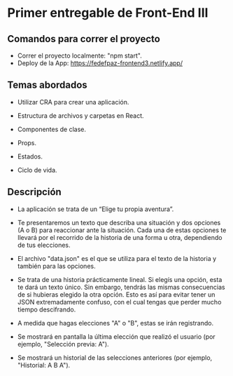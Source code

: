 # **Primer entregable de Front-End III**

## Comandos para correr el proyecto
-   Correr el proyecto localmente: "npm start".
-   Deploy de la App: https://fedefpaz-frontend3.netlify.app/

## Temas abordados

-   Utilizar CRA para crear una aplicación.

-   Estructura de archivos y carpetas en React.
    
-   Componentes de clase.
    
-   Props.
    
-   Estados.
    
-   Ciclo de vida.
    

## Descripción

-   La aplicación se trata de un “Elige tu propia aventura”.
    
-   Te presentaremos un texto que describa una situación y dos opciones (A o B) para reaccionar ante la situación. Cada una de estas opciones te llevará por el recorrido de la historia de una forma u otra, dependiendo de tus elecciones.
    
-   El archivo "data.json" es el que se utiliza para el texto de la historia y también para las opciones.
    
-   Se trata de una historia prácticamente lineal. Si elegís una opción, esta te dará un texto único. Sin embargo, tendrás las mismas consecuencias de si hubieras elegido la otra opción. Esto es así para evitar tener un JSON extremadamente confuso, con el cual tengas que perder mucho tiempo descifrando.
    
-   A medida que hagas elecciones "A" o "B", estas se irán registrando.
    
-   Se mostrará en pantalla la última elección que realizó el usuario (por ejemplo, "Selección previa: A").
    
-   Se mostrará un historial de las selecciones anteriores (por ejemplo, "Historial: A B A").
